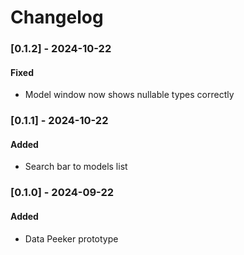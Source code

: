 # Changelog

### [0.1.2] - 2024-10-22
#### Fixed
- Model window now shows nullable types correctly

### [0.1.1] - 2024-10-22
#### Added
- Search bar to models list

### [0.1.0] - 2024-09-22
#### Added
- Data Peeker prototype
